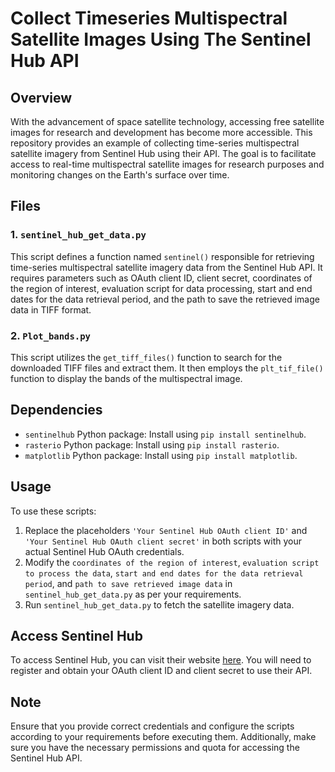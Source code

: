 # Collect Timeseries Multispectral Satellite Images Using The Sentinel Hub API

## Overview
With the advancement of space satellite technology, accessing free satellite images for research and development has become more accessible. This repository provides an example of collecting time-series multispectral satellite imagery from Sentinel Hub using their API. The goal is to facilitate access to real-time multispectral satellite images for research purposes and monitoring changes on the Earth's surface over time.

## Files
### 1. `sentinel_hub_get_data.py`
This script defines a function named `sentinel()` responsible for retrieving time-series multispectral satellite imagery data from the Sentinel Hub API. It requires parameters such as OAuth client ID, client secret, coordinates of the region of interest, evaluation script for data processing, start and end dates for the data retrieval period, and the path to save the retrieved image data in TIFF format.

### 2. `Plot_bands.py`
This script utilizes the `get_tiff_files()` function to search for the downloaded TIFF files and extract them. It then employs the `plt_tif_file()` function to display the bands of the multispectral image.

## Dependencies
- `sentinelhub` Python package: Install using `pip install sentinelhub`.
- `rasterio` Python package: Install using `pip install rasterio`.
- `matplotlib` Python package: Install using `pip install matplotlib`.

## Usage
To use these scripts:
1. Replace the placeholders `'Your Sentinel Hub OAuth client ID'` and `'Your Sentinel Hub OAuth client secret'` in both scripts with your actual Sentinel Hub OAuth credentials.
2. Modify the `coordinates of the region of interest`, `evaluation script to process the data`, `start and end dates for the data retrieval period`, and `path to save retrieved image data` in `sentinel_hub_get_data.py` as per your requirements.
3. Run `sentinel_hub_get_data.py` to fetch the satellite imagery data.

## Access Sentinel Hub
To access Sentinel Hub, you can visit their website [here](https://www.sentinel-hub.com/). You will need to register and obtain your OAuth client ID and client secret to use their API.

## Note
Ensure that you provide correct credentials and configure the scripts according to your requirements before executing them. Additionally, make sure you have the necessary permissions and quota for accessing the Sentinel Hub API.
